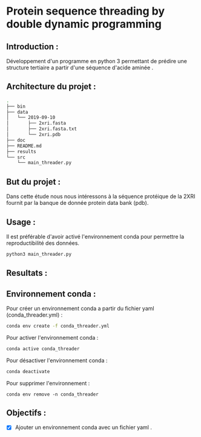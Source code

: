 # Protein sequence threading by double dynamic programming

## Introduction :
Développement d'un programme en python 3 permettant de prédire une structure tertiaire a partir d'une séquence d'acide aminée .

## Architecture du projet :
```bash
.
├── bin
├── data
│   └── 2019-09-10
│       ├── 2xri.fasta
│       ├── 2xri.fasta.txt
│       └── 2xri.pdb
├── doc
├── README.md
├── results
└── src
    └── main_threader.py

```

## But du projet :

Dans cette étude nous nous intéressons à la séquence protéique de la 2XRI fournit par la banque de donnée protein data bank (pdb).

## Usage :

Il est préférable d'avoir activé l'environnement conda pour permettre la reproductibilité des données.

```bash
python3 main_threader.py
```

## Resultats :

## Environnement conda :
Pour créer un environnement conda a partir du fichier yaml (conda_threader.yml) :
```bash
conda env create -f conda_threader.yml
```

Pour activer l'environnement conda :
```bash
conda active conda_threader
```

Pour désactiver l'environnement conda :
```bash
conda deactivate
```

Pour supprimer l'environnement :
```
conda env remove -n conda_threader
```

## Objectifs :

- [x] Ajouter un environnement conda avec un fichier yaml .
